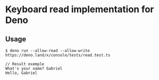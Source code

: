 # Keyboard read implementation for Deno 


## Usage 

```
$ deno run --allow-read --allow-write https://deno.land/x/console/tests/read.test.ts

// Result exemple
What's your name? Gabriel
Hello, Gabriel
```
